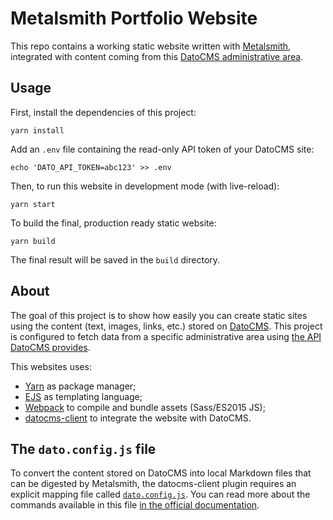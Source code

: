 # Metalsmith Portfolio Website

This repo contains a working static website written with [Metalsmith](http://www.metalsmith.io/), integrated with content coming from this [DatoCMS administrative area](https://dashboard.datocms.com/account/sites/template?name=Portfolio&siteId=604).

## Usage

First, install the dependencies of this project:

```
yarn install
```

Add an `.env` file containing the read-only API token of your DatoCMS site:

```
echo 'DATO_API_TOKEN=abc123' >> .env
```

Then, to run this website in development mode (with live-reload):

```
yarn start
```

To build the final, production ready static website:

```
yarn build
```

The final result will be saved in the `build` directory.

## About

The goal of this project is to show how easily you can create static sites using the content (text, images, links, etc.) stored on [DatoCMS](https://www.datocms.com). This project is configured to fetch data from a specific administrative area using [the API DatoCMS provides](https://docs.datocms.com/api/reference.html).

This websites uses:

* [Yarn](https://yarnpkg.com/) as package manager;
* [EJS](https://github.com/mde/ejs) as templating language;
* [Webpack](https://webpack.github.io/) to compile and bundle assets (Sass/ES2015 JS);
* [datocms-client](https://github.com/datocms/js-datocms-client) to integrate the website with DatoCMS.

## The `dato.config.js` file

To convert the content stored on DatoCMS into local Markdown files that can be digested by Metalsmith, the datocms-client plugin requires an explicit mapping file called [`dato.config.js`](https://github.com/datocms/metalsmith-portfolio/blob/master/dato.config.js). You can read more about the commands available in this file [in the official documentation](https://docs.datocms.com/metalsmith/overview.html).

